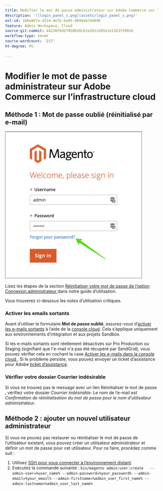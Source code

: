 ```yaml
---
title: Modifier le mot de passe administrateur sur Adobe Commerce sur l’infrastructure cloud
description: '![login_panel_s.png](assets/login_panel_s.png)'
exl-id: 1b6e867e-d314-4e7b-be95-d699e6749896
feature: Admin Workspace, Cloud
source-git-commit: 44238f6d57458028cb1e2612d45e1e12b3f39916
workflow-type: tm+mt
source-wordcount: '217'
ht-degree: 0%

---
```


# Modifier le mot de passe administrateur sur Adobe Commerce sur l’infrastructure cloud

## Méthode 1 : Mot de passe oublié (réinitialisé par e-mail)

![login_panel_s.png](assets/login_panel_s.png)

Lisez les étapes de la section [ Réinitialiser votre mot de passe de l’option Connexion administrateur ](https://experienceleague.adobe.com/docs/commerce-admin/start/admin/admin-signin.html?lang=fr#admin-sign-in) dans notre guide d’utilisation.

Vous trouverez ci-dessous les notes d’utilisation critiques.

### Activer les emails sortants

Avant d’utiliser le formulaire **Mot de passe oublié**, assurez-vous d’[activer les e-mails sortants](https://experienceleague.adobe.com/docs/commerce-cloud-service/user-guide/project/outgoing-emails.html?lang=fr) à l’aide de la [console cloud](https://experienceleague.adobe.com/docs/commerce-cloud-service/user-guide/project/overview.html?lang=fr). Cela s’applique uniquement aux environnements d’intégration et aux projets Sandbox.

Si les e-mails sortants sont réellement désactivés sur Pro Production ou Staging (signifiant que l&#39;e-mail n&#39;a pas été récupéré par SendGrid), vous pouvez vérifier cela en cochant la case [ Activer les e-mails dans la console cloud ](https://experienceleague.adobe.com/fr/docs/commerce-on-cloud/user-guide/project/outgoing-emails#enable-emails-in-the-cli). Si le problème persiste, vous pouvez envoyer un ticket d’assistance pour Adobe [ticket d’assistance](https://experienceleague.adobe.com/fr/docs/commerce-knowledge-base/kb/help-center-guide/magento-help-center-user-guide).

### Vérifier votre dossier Courrier indésirable

Si vous ne trouvez pas le message avec un lien Réinitialiser le mot de passe , vérifiez votre dossier *Courrier indésirable*. Le nom de l’e-mail est *Confirmation de réinitialisation du mot de passe pour le nom d’utilisateur administrateur*.

## Méthode 2 : ajouter un nouvel utilisateur administrateur

Si vous ne pouvez pas restaurer ou réinitialiser le mot de passe de l’utilisateur existant, vous pouvez créer un utilisateur administrateur et définir un mot de passe pour cet utilisateur. Pour ce faire, procédez comme suit :

1. Utilisez [SSH pour vous connecter à l’environnement distant](https://experienceleague.adobe.com/docs/commerce-cloud-service/user-guide/develop/secure-connections.html?lang=fr).
1. Exécutez la commande suivante : `bin/magento admin:user:create   --admin-user=%user_name% --admin-password=%your_password% --admin-email=%your_email% --admin-firstname=%admin_user_first_name% --admin-lastname=%admin_user_last_name%`
